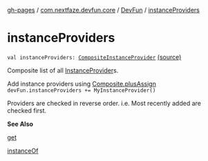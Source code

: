 [gh-pages](../../index.md) / [com.nextfaze.devfun.core](../index.md) / [DevFun](index.md) / [instanceProviders](./instance-providers.md)

# instanceProviders

`val instanceProviders: `[`CompositeInstanceProvider`](../../com.nextfaze.devfun.inject/-composite-instance-provider.md) [(source)](https://github.com/NextFaze/dev-fun/tree/master/devfun/src/main/java/com/nextfaze/devfun/core/DevFun.kt#L153)

Composite list of all [InstanceProvider](../../com.nextfaze.devfun.inject/-instance-provider/index.md)s.

Add instance providers using [Composite.plusAssign](../-composite/plus-assign.md) `devFun.instanceProviders += MyInstanceProvider()`

Providers are checked in reverse order.
i.e. Most recently added are checked first.

**See Also**

[get](get.md)

[instanceOf](instance-of.md)

